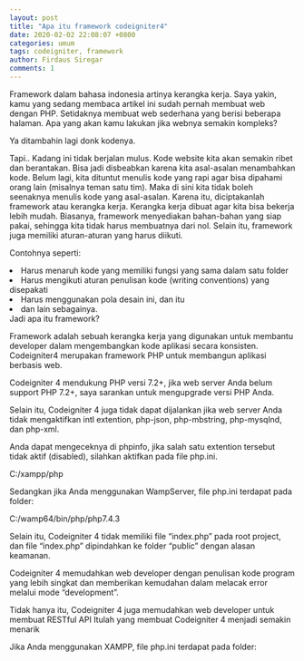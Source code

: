 ```yaml
---
layout: post
title: "Apa itu framework codeigniter4"
date: 2020-02-02 22:08:07 +0800
categories: umum
tags: codeigniter, framework
author: Firdaus Siregar
comments: 1
---
```

Framework dalam bahasa indonesia artinya kerangka kerja.
Saya yakin,
kamu yang sedang membaca artikel ini sudah pernah membuat web dengan PHP.
Setidaknya membuat web sederhana yang berisi beberapa halaman.
Apa yang akan kamu lakukan jika webnya semakin kompleks?

Ya ditambahin lagi donk kodenya.

Tapi..
Kadang ini tidak berjalan mulus.
Kode website kita akan semakin ribet dan berantakan. Bisa jadi disbeabkan karena kita asal-asalan menambahkan kode.
Belum lagi, kita dituntut menulis kode yang rapi agar bisa dipahami orang lain (misalnya teman satu tim).
Maka di sini kita tidak boleh seenaknya menulis kode yang asal-asalan.
Karena itu, diciptakanlah framework atau kerangka kerja.
Kerangka kerja dibuat agar kita bisa bekerja lebih mudah. Biasanya, framework menyediakan bahan-bahan yang siap pakai, sehingga kita tidak harus membuatnya dari nol.
Selain itu, framework juga memiliki aturan-aturan yang harus diikuti.

Contohnya seperti:

<li>Harus menaruh kode yang memiliki fungsi yang sama dalam satu folder</li>
<li>Harus mengikuti aturan penulisan kode (writing conventions) yang disepakati</li>
<li>Harus menggunakan pola desain ini, dan itu</li>
<li>dan lain sebagainya.</li>
Jadi apa itu framework?

Framework adalah sebuah kerangka kerja yang digunakan untuk membantu developer dalam mengembangkan kode aplikasi secara konsisten.
Codeigniter4 merupakan framework PHP untuk membangun aplikasi berbasis web.

Codeigniter 4 mendukung PHP versi 7.2+, jika web server Anda belum support PHP 7.2+, saya sarankan untuk mengupgrade versi PHP Anda.

Selain itu, Codeigniter 4 juga tidak dapat dijalankan jika web server Anda tidak mengaktifkan intl extention, php-json, php-mbstring, php-mysqlnd, dan php-xml.


Anda dapat mengeceknya di phpinfo, jika salah satu extention tersebut tidak aktif (disabled), silahkan aktifkan pada file php.ini.

C:/xampp/php

Sedangkan jika Anda menggunakan WampServer, file php.ini terdapat pada folder:

C:/wamp64/bin/php/php7.4.3


Selain itu, Codeigniter 4 tidak memiliki file “index.php” pada root project, dan file “index.php” dipindahkan ke folder “public” dengan alasan keamanan.

Codeigniter 4 memudahkan web developer dengan penulisan kode program yang lebih singkat dan memberikan kemudahan dalam melacak error melalui mode “development”.


Tidak hanya itu, Codeigniter 4 juga memudahkan web developer untuk membuat RESTful API
Itulah yang membuat Codeigniter 4 menjadi semakin menarik



Jika Anda menggunakan XAMPP, file php.ini terdapat pada folder:
